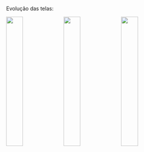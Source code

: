 Evolução das telas:

<div>
<img src="https://github.com/WillianSeidel/busca_cep/assets/126173353/e2a56eca-3d4c-41e9-871e-8a0a17686404" width="30%">


<img src="https://github.com/user-attachments/assets/cd605494-a3ec-4133-88aa-ce609884274b" width="30%">


<img src="https://github.com/user-attachments/assets/bb77132e-145d-4340-be71-4d825eeb6956" width="30%">

</div>

